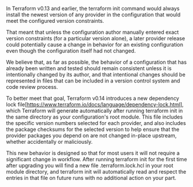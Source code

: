 In Terraform v0.13 and earlier, the terraform init command would always install the newest version of any provider in the configuration that would meet the configured version constraints.

That meant that unless the configuration author manually entered exact version constraints (for a particular version alone), a later provider release could potentially cause a change in behavior for an existing configuration even though the configuration itself had not changed.

We believe that, as far as possible, the behavior of a configuration that has already been written and tested should remain consistent unless it is intentionally changed by its author, and that intentional changes should be represented in files that can be included in a version control system and code review process.

To better meet that goal, Terraform v0.14 introduces a new dependency lock file[https://www.terraform.io/docs/language/dependency-lock.html], which Terraform will generate automatically after running terraform init in the same directory as your configuration's root module. This file includes the specific version numbers selected for each provider, and also includes the package checksums for the selected version to help ensure that the provider packages you depend on are not changed in-place upstream, whether accidentally or maliciously.

This new behavior is designed so that for most users it will not require a significant change in workflow. After running terraform init for the first time after upgrading you will find a new file .terraform.lock.hcl in your root module directory, and terraform init will automatically read and respect the entries in that file on future runs with no additional action on your part.